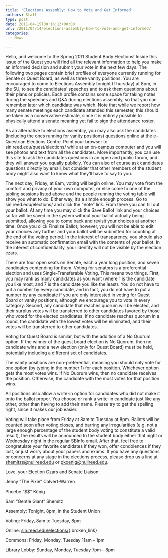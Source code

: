 ```yaml
---
title: 'Elections Assembly: How to Vote and Get Informed'
authors: Staff
type: post
date: 2011-04-15T00:16:13+00:00
url: /2011/04/14/elections-assembly-how-to-vote-and-get-informed/
categories:
  - News

---
```

Hello, and welcome to the Spring 2011 Student Body Elections! Inside this issue of the Quest you will find all the relevant information to help you make an informed decision and submit your vote in the next few days. The following two pages contain brief profiles of everyone currently running for Senate or Quest Board, as well as three vanity positions. You are encouraged to come to Elections Assembly tonight (Thursday) at 8pm, in the SU, to see the candidates’ speeches and to ask them questions about their plans or policies. Each profile contains some space for taking notes during the speeches and Q&A during elections assembly, so that you can remember later which candidate was which. Note that while we report how many senate meetings each candidate attended this semester, this should be taken as a conservative estimate, since it is entirely possible to physically attend a senate meaning yet fail to sign the attendance roster.

As an alternative to elections assembly, you may also ask the candidates (including the ones running for vanity positions) questions online at the e-Questrian Elections Centre. Point your browser to sin.reed.edu/quest/elections/ while at an on-campus computer and you will see photos and text from all the candidates. More importantly, you can use this site to ask the candidates questions in an open and public forum, and they will answer you equally publicly. You can also of course ask candidates questions directly by email, but consider that other members of the student body might also want to know what they’ll have to say to you.

The next day, Friday, at 8am, voting will begin online. You may vote from the comfort and privacy of your own computer, or else come to one of the tabling sessions listed above and the people running the voting table will show you what to do. Either way, it’s a simple enough process. Go to sin.reed.edu/elections/ and click the “Vote” link. From there you can fill out your ballot. At any time you may click the Save Ballot link and your choices so far will be saved in the system without your ballot actually being submitted, allowing you to come back and revisit your choices at another time. Once you click Finalize Ballot, however, you will not be able to edit your choices any further and your ballot will be submitted for counting at the end of the voting period. In the interest of transparency, you should also receive an automatic confirmation email with the contents of your ballot. In the interest of confidentiality, your identity will not be visible by the election czars.

There are four open seats on Senate, each a year long position, and seven candidates contending for them. Voting for senators is a preferential election and uses Single-Transferable Voting. This means two things. First, you may rank as many candidates as you want (where 1 is the candidate you like most, and 7 is the candidate you like the least). You do not have to put a number by every candidate, and in fact, you do not have to put a number by any candidate if you are only interested in voting for Quest Board or vanity positions, although we encourage you to vote in every category. Second, any candidate that reaches quorum will be elected, and their surplus votes will be transferred to other candidates favored by those who voted for the elected candidates. If no candidate reaches quorum in a round, the candidate with the lowest votes will be eliminated, and their votes will be transferred to other candidates.

Voting for Quest Board is similar, but with the addition of a No Quorum option. If the winner of the quest board election is No Quorum, then no candidate wins and a new election (only for Quest Board) must be held, potentially including a different set of candidates.

The vanity positions are non-preferential, meaning you should only vote for one option (by typing in the number 1) for each position. Whichever option gets the most votes wins. If No Quorum wins, then no candidate receives the position. Otherwise, the candidate with the most votes for that position wins.

All positions also allow a write-in option for candidates who did not make it onto the ballot proper. You choose or rank a write-in candidate just like any other, other than having to add their name. Please try to get the spelling right, since it makes our job easier.

Voting will take place from Friday at 8am to Tuesday at 8pm. Ballots will be counted soon after voting closes, and barring any irregularities (e.g. not a large enough percentage of the student body voting to constitute a valid result), the results will be announced to the student body either that night or Wednesday night in the regular SBInfo email. After that, feel free to congratulate your favorite candidates if they won, offer condolences if they lost, or just worry about your papers and exams. If you have any questions or concerns at any stage in the elections process, please drop us a line at [&#x73;&#x68;&#x65;&#x6d;&#x69;&#x74;&#x7a;&#x73;&#x40;<span class="oe_displaynone">null</span>&#x72;&#x65;&#x65;&#x64;&#x2e;&#x65;&#x64;&#x75;][1] or [&#x70;&#x6b;&#x6f;&#x65;&#x6e;&#x69;&#x67;&#x40;<span class="oe_displaynone">null</span>&#x72;&#x65;&#x65;&#x64;&#x2e;&#x65;&#x64;&#x75;][2].

Love, your Election Czars and Senate Liaison:
  
Jenny “The Pixie” Calvert-Warren
  
Phoebe “$$” König
  
Sam “Gentle Giant” Shemitz

Assembly: Tonight, 8pm, in the Student Union
  
Voting: Friday, 8am to Tuesday, 8pm
  
Online: [sin.reed.edu/elections/][3]{.broken_link}
  
Commons: Friday, Monday, Tuesday 11am &#8211; 1pm
  
Library Lobby: Sunday, Monday, Tuesday 7pm &#8211; 8pm

 [1]: mailto:&#x73;&#x68;&#x65;&#x6d;&#x69;&#x74;&#x7a;&#x73;&#x40;&#x72;&#x65;&#x65;&#x64;&#x2e;&#x65;&#x64;&#x75;
 [2]: mailto:&#x70;&#x6b;&#x6f;&#x65;&#x6e;&#x69;&#x67;&#x40;&#x72;&#x65;&#x65;&#x64;&#x2e;&#x65;&#x64;&#x75;
 [3]: http://sin.reed.edu/elections/